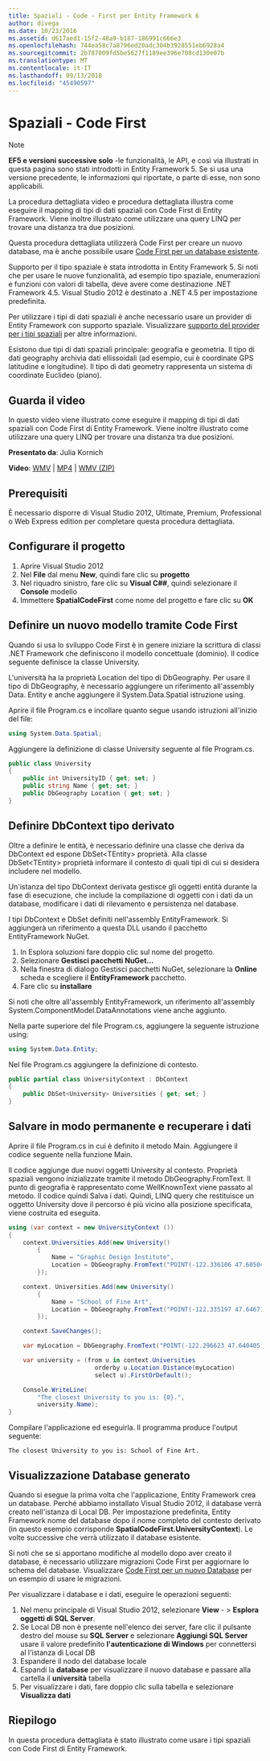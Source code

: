 ```yaml
---
title: Spaziali - Code - First per Entity Framework 6
author: divega
ms.date: 10/23/2016
ms.assetid: d617aed1-15f2-48a9-b187-186991c666e3
ms.openlocfilehash: 744ea58c7a8796ed20adc304b3928551eb6928a4
ms.sourcegitcommit: 2b787009fd5be5627f1189ee396e708cd130e07b
ms.translationtype: MT
ms.contentlocale: it-IT
ms.lasthandoff: 09/13/2018
ms.locfileid: "45490597"
---
```

# <a name="spatial---code-first"></a>Spaziali - Code First
> [!NOTE]
> **EF5 e versioni successive solo** -le funzionalità, le API, e così via illustrati in questa pagina sono stati introdotti in Entity Framework 5. Se si usa una versione precedente, le informazioni qui riportate, o parte di esse, non sono applicabili.

La procedura dettagliata video e procedura dettagliata illustra come eseguire il mapping di tipi di dati spaziali con Code First di Entity Framework. Viene inoltre illustrato come utilizzare una query LINQ per trovare una distanza tra due posizioni.

Questa procedura dettagliata utilizzerà Code First per creare un nuovo database, ma è anche possibile usare [Code First per un database esistente](~/ef6/modeling/code-first/workflows/existing-database.md).

Supporto per il tipo spaziale è stata introdotta in Entity Framework 5. Si noti che per usare le nuove funzionalità, ad esempio tipo spaziale, enumerazioni e funzioni con valori di tabella, deve avere come destinazione .NET Framework 4.5. Visual Studio 2012 è destinato a .NET 4.5 per impostazione predefinita.

Per utilizzare i tipi di dati spaziali è anche necessario usare un provider di Entity Framework con supporto spaziale. Visualizzare [supporto del provider per i tipi spaziali](~/ef6/fundamentals/providers/spatial-support.md) per altre informazioni.

Esistono due tipi di dati spaziali principale: geografia e geometria. Il tipo di dati geography archivia dati ellissoidali (ad esempio, cui è coordinate GPS latitudine e longitudine). Il tipo di dati geometry rappresenta un sistema di coordinate Euclideo (piano).

## <a name="watch-the-video"></a>Guarda il video
In questo video viene illustrato come eseguire il mapping di tipi di dati spaziali con Code First di Entity Framework. Viene inoltre illustrato come utilizzare una query LINQ per trovare una distanza tra due posizioni.

**Presentato da**: Julia Kornich

**Video**: [WMV](http://download.microsoft.com/download/9/1/3/913EA17E-6F97-41D8-A4FE-805A0D83D26A/HDI-ITPro-MSDN-winvideo-spatialwithcodefirst.wmv) | [MP4](http://download.microsoft.com/download/9/1/3/913EA17E-6F97-41D8-A4FE-805A0D83D26A/HDI-ITPro-MSDN-mp4video-spatialwithcodefirst.m4v) | [WMV (ZIP)](http://download.microsoft.com/download/9/1/3/913EA17E-6F97-41D8-A4FE-805A0D83D26A/HDI-ITPro-MSDN-winvideo-spatialwithcodefirst.zip)

## <a name="pre-requisites"></a>Prerequisiti

È necessario disporre di Visual Studio 2012, Ultimate, Premium, Professional o Web Express edition per completare questa procedura dettagliata.

## <a name="set-up-the-project"></a>Configurare il progetto

1.  Aprire Visual Studio 2012
2.  Nel **File** dal menu **New**, quindi fare clic su **progetto**
3.  Nel riquadro sinistro, fare clic su **Visual C#\#**, quindi selezionare il **Console** modello
4.  Immettere **SpatialCodeFirst** come nome del progetto e fare clic su **OK**

## <a name="define-a-new-model-using-code-first"></a>Definire un nuovo modello tramite Code First

Quando si usa lo sviluppo Code First è in genere iniziare la scrittura di classi .NET Framework che definiscono il modello concettuale (dominio). Il codice seguente definisce la classe University.

L'università ha la proprietà Location del tipo di DbGeography. Per usare il tipo di DbGeography, è necessario aggiungere un riferimento all'assembly Data. Entity e anche aggiungere il System.Data.Spatial istruzione using.

Aprire il file Program.cs e incollare quanto segue usando istruzioni all'inizio del file:

``` csharp
using System.Data.Spatial;
```

Aggiungere la definizione di classe University seguente al file Program.cs.

``` csharp
public class University  
{
    public int UniversityID { get; set; }
    public string Name { get; set; }
    public DbGeography Location { get; set; }
}
```

## <a name="define-the-dbcontext-derived-type"></a>Definire DbContext tipo derivato

Oltre a definire le entità, è necessario definire una classe che deriva da DbContext ed espone DbSet&lt;TEntity&gt; proprietà. Alla classe DbSet&lt;TEntity&gt; proprietà informare il contesto di quali tipi di cui si desidera includere nel modello.

Un'istanza del tipo DbContext derivata gestisce gli oggetti entità durante la fase di esecuzione, che include la compilazione di oggetti con i dati da un database, modificare i dati di rilevamento e persistenza nel database.

I tipi DbContext e DbSet definiti nell'assembly EntityFramework. Si aggiungerà un riferimento a questa DLL usando il pacchetto EntityFramework NuGet.

1.  In Esplora soluzioni fare doppio clic sul nome del progetto.
2.  Selezionare **Gestisci pacchetti NuGet...**
3.  Nella finestra di dialogo Gestisci pacchetti NuGet, selezionare la **Online** scheda e scegliere il **EntityFramework** pacchetto.
4.  Fare clic su **installare**

Si noti che oltre all'assembly EntityFramework, un riferimento all'assembly System.ComponentModel.DataAnnotations viene anche aggiunto.

Nella parte superiore del file Program.cs, aggiungere la seguente istruzione using:

``` csharp
using System.Data.Entity;
```

Nel file Program.cs aggiungere la definizione di contesto. 

``` csharp
public partial class UniversityContext : DbContext
{
    public DbSet<University> Universities { get; set; }
}
```

## <a name="persist-and-retrieve-data"></a>Salvare in modo permanente e recuperare i dati

Aprire il file Program.cs in cui è definito il metodo Main. Aggiungere il codice seguente nella funzione Main.

Il codice aggiunge due nuovi oggetti University al contesto. Proprietà spaziali vengono inizializzate tramite il metodo DbGeography.FromText. Il punto di geografia è rappresentato come WellKnownText viene passato al metodo. Il codice quindi Salva i dati. Quindi, LINQ query che restituisce un oggetto University dove il percorso è più vicino alla posizione specificata, viene costruita ed eseguita.

``` csharp
using (var context = new UniversityContext ())
{
    context.Universities.Add(new University()
        {
            Name = "Graphic Design Institute",
            Location = DbGeography.FromText("POINT(-122.336106 47.605049)"),
        });

    context. Universities.Add(new University()
        {
            Name = "School of Fine Art",
            Location = DbGeography.FromText("POINT(-122.335197 47.646711)"),
        });

    context.SaveChanges();

    var myLocation = DbGeography.FromText("POINT(-122.296623 47.640405)");

    var university = (from u in context.Universities
                        orderby u.Location.Distance(myLocation)
                        select u).FirstOrDefault();

    Console.WriteLine(
        "The closest University to you is: {0}.",
        university.Name);
}
```

Compilare l'applicazione ed eseguirla. Il programma produce l'output seguente:

```
The closest University to you is: School of Fine Art.
```

## <a name="view-the-generated-database"></a>Visualizzazione Database generato

Quando si esegue la prima volta che l'applicazione, Entity Framework crea un database. Perché abbiamo installato Visual Studio 2012, il database verrà creato nell'istanza di Local DB. Per impostazione predefinita, Entity Framework nome del database dopo il nome completo del contesto derivato (in questo esempio corrisponde **SpatialCodeFirst.UniversityContext**). Le volte successive che verrà utilizzato il database esistente.  

Si noti che se si apportano modifiche al modello dopo aver creato il database, è necessario utilizzare migrazioni Code First per aggiornare lo schema del database. Visualizzare [Code First per un nuovo Database](~/ef6/modeling/code-first/workflows/new-database.md) per un esempio di usare le migrazioni.

Per visualizzare i database e i dati, eseguire le operazioni seguenti:

1.  Nel menu principale di Visual Studio 2012, selezionare **View**  - &gt; **Esplora oggetti di SQL Server**.
2.  Se Local DB non è presente nell'elenco dei server, fare clic il pulsante destro del mouse su **SQL Server** e selezionare **Aggiungi SQL Server** usare il valore predefinito **l'autenticazione di Windows** per connettersi al l'istanza di Local DB
3.  Espandere il nodo del database locale
4.  Espandi la **database** per visualizzare il nuovo database e passare alla cartella il **università** tabella
5.  Per visualizzare i dati, fare doppio clic sulla tabella e selezionare **Visualizza dati**

## <a name="summary"></a>Riepilogo

In questa procedura dettagliata è stato illustrato come usare i tipi spaziali con Code First di Entity Framework. 
